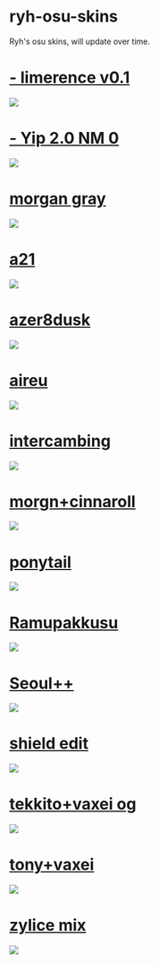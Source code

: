 # ryh-osu-skins
Ryh's osu skins, will update over time.
# [- limerence v0.1](https://download1580.mediafire.com/ji1t479dubug/b8k21c8njtphkl5/-+%E2%8C%9E+limerence+v0.1++%E2%86%93%E2%8C%9D+BTMC.osk)
![](https://osu.ppy.sh/ss/17264122/690f)
# [- Yip 2.0 NM 0](https://download850.mediafire.com/ekjg7dppwezg/bqgp01l8ccta1hd/-++++Yip+2.0+NM++++-.osk)
![](https://osu.ppy.sh/ss/17264182/124d)
# [morgan gray](https://download1326.mediafire.com/lu8767if8nhg/qkkzhth3bpyt7bz/-+%2B+morgan+gray.osk)
![](https://osu.ppy.sh/ss/17264186/16c5)
# [a21](https://download1980.mediafire.com/wyzhu3555pug/mxxy6ofeczu7589/-A21.osk)
![](https://osu.ppy.sh/ss/17264174/2471)
# [azer8dusk](https://download1652.mediafire.com/9fl15xyhf1ug/bejyci9urje3x7r/%23azer8dusk.osk)
![](https://osu.ppy.sh/ss/17264209/c0ac)
# [aireu](https://download1077.mediafire.com/zd3dkld31bpg/iupygth7pugv8zi/aireu+aristia.osk)
![](https://osu.ppy.sh/ss/17264217/940f)
# [intercambing](https://download1337.mediafire.com/jxg475u2sgyg/gt7xv1iz1l6bbae/Intercambing.osk)
![](https://osu.ppy.sh/ss/17264224/614a)
# [morgn+cinnaroll](https://download1518.mediafire.com/csnzw5knr1zg/hlzdxen34phj71j/-+%2B+morgan+cinnaroll.osk)
![](https://osu.ppy.sh/ss/17264231/4e4b)
# [ponytail](https://gerwi2.s-ul.eu/UpwA6ZsP)
![](https://osu.ppy.sh/ss/17264233/c867)
# [Ramupakkusu](https://download1325.mediafire.com/8rjj4124msvg/hoa1vsbd3ghnw9k/Ramupakkusu.osk)
![](https://osu.ppy.sh/ss/17264236/8534)
# [Seoul++](https://download1338.mediafire.com/epr26yf5evrg/v8frkkhnzesizbi/Seoul%2B%2B.osk)
![](https://osu.ppy.sh/ss/17264246/ca7e)
# [shield edit](https://download1325.mediafire.com/zd564hrghkdg/5l4acoe5bbgrdaj/_Shield.osk) 
![](https://osu.ppy.sh/ss/17264263/a424)
# [tekkito+vaxei og](https://download1651.mediafire.com/g1vsc2lmosmg/b20u2m8pqkxcmc1/tekkito+vaxei+remake.osk)
![](https://osu.ppy.sh/ss/17264275/fd10)
# [tony+vaxei](https://download1075.mediafire.com/9k0xnsl1vpeg/qug4gff8letiyrj/tony%2Bvaxei.osk)
![](https://osu.ppy.sh/ss/17264280/bc18)
# [zylice mix](https://download1647.mediafire.com/d1yi3qs7wplg/b3ris69pmfc41xz/zylice%2Bmisaki+tobisawa.osk)
![](https://osu.ppy.sh/ss/17264284/5158)
